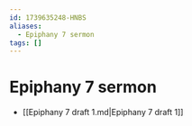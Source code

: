 ```yaml
---
id: 1739635248-HNBS
aliases:
  - Epiphany 7 sermon
tags: []
---
```


# Epiphany 7 sermon
- [[Epiphany 7 draft 1.md|Epiphany 7 draft 1]] 
